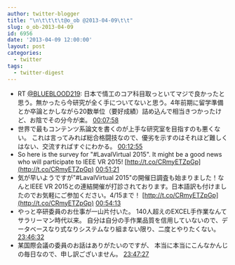 ```yaml
---
author: twitter-blogger
title: "\n\t\t\t\t@o_ob @2013-04-09\t\t"
slug: o_ob-2013-04-09
id: 6956
date: '2013-04-09 12:00:00'
layout: post
categories:
  - twitter
tags:
  - twitter-digest
---
```


*   RT [@BLUEBLOOD219](http://twitter.com/BLUEBLOOD219): 日本で情工のコア科目取っといてマジで良かったと思う。無かったら今研究が全く手についてないと思う。4年前期に留学準備とか卒論とかしながら20数単位（要好成績）詰め込んで相当きつかったけど、お陰でその分今が楽。 [00:07:58](http://twitter.com/o_ob/statuses/321278249688788992)
*   世界で最もコンテンツ系論文を書くのが上手な研究室を目指すのも悪くない。 これは言ってみれば総合格闘技なので、優劣を示すのはそれほど難しくはない、交流すればすぐにわかる。 [00:12:55](http://twitter.com/o_ob/statuses/321279494809874432)
*   So here is the survey for "#LavalVirtual 2015". It might be a good news who will participate to IEEE VR 2015! [http://t.co/CRmyETZpGp](http://t.co/CRmyETZpGp) [00:51:21](http://twitter.com/o_ob/statuses/321289168128991232)
*   気が早いようですが"#LavalVirtual 2015"の開催日調査も始まりました！なんとIEEE VR 2015との連結開催が打診されております。日本語訳も付けましたのでお気軽にご参加ください。4/15まで！ [http://t.co/CRmyETZpGp](http://t.co/CRmyETZpGp) [00:54:13](http://twitter.com/o_ob/statuses/321289888110637057)
*   やっと卒研委員のお仕事が一山片付いた。 140人超えのEXCEL手作業なんてサラリーマン時代以来。 自分は自分の手作業品質を信用していないので、データベースなり式なりシステムなり組まない限り、二度とやりたくない。 [23:46:32](http://twitter.com/o_ob/statuses/321635242010099712)
*   某国際会議の委員のお話はありがたいのですが、 本当に本当にこんなかんじの毎日なので、申し訳ございません。 [23:47:27](http://twitter.com/o_ob/statuses/321635476295544834)
